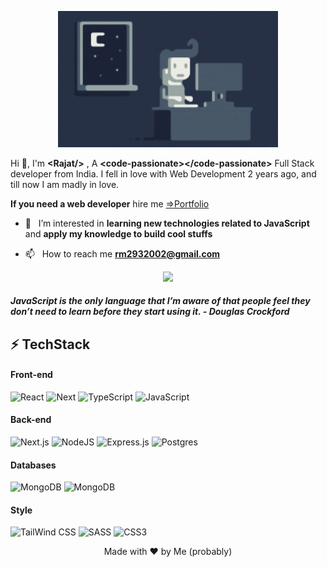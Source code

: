 <p align="center" width="100%">
        <img width="70%" alt="Night Coding" src="https://raw.githubusercontent.com/AVS1508/AVS1508/master/assets/Night-Coding.gif"/>
</p>

Hi 👋, I'm **&#60;Rajat/&#62;** , A **&#60;code-passionate&#62;&#60;/code-passionate&#62;** Full Stack developer from India.
I fell in love with Web Development 2 years ago, and till now I am madly in love. 

**If you need a web developer** hire me [=>Portfolio](https://rajatmondalportfolio.vercel.app/)

- 👀 &nbsp; I’m interested in **learning new technologies related to JavaScript** and **apply my knowledge to build cool stuffs**

- 📫 &nbsp; How to reach me **rm2932002@gmail.com**

<p align="center">   
    <img src="https://komarev.com/ghpvc/?username=hyvip-ai">
</p>

<p align="center">
 <H5> JavaScript is the only language that I’m aware of that people feel they don’t need to learn before they start using it.  - Douglas Crockford</H5>
</p>

## ⚡ TechStack

#### Front-end

![React](https://img.shields.io/badge/react-%2320232a.svg?style=for-the-badge&logo=react&logoColor=%2361DAFB)
![Next](https://img.shields.io/badge/next.js-000000?style=for-the-badge&logo=nextdotjs&logoColor=white)
![TypeScript](https://img.shields.io/badge/typescript-%23007ACC.svg?style=for-the-badge&logo=typescript&logoColor=white)
![JavaScript](https://img.shields.io/badge/javascript-%23323330.svg?style=for-the-badge&logo=javascript&logoColor=%23F7DF1E)

#### Back-end

![Next.js](https://img.shields.io/badge/nest.js-gray?style=for-the-badge&logo=nestjs&logoColor=red)
![NodeJS](https://img.shields.io/badge/node.js-6DA55F?style=for-the-badge&logo=node.js&logoColor=white)
![Express.js](https://img.shields.io/badge/express.js-%23404d59.svg?style=for-the-badge&logo=express&logoColor=%2361DAFB)
![Postgres](https://img.shields.io/badge/prisma-black?style=for-the-badge&logo=prisma&logoColor=white)

#### Databases

![MongoDB](https://img.shields.io/badge/postgres-black?style=for-the-badge&logo=postgresql&logoColor=blue)
![MongoDB](https://img.shields.io/badge/MongoDB-%234ea94b.svg?style=for-the-badge&logo=mongodb&logoColor=white)

#### Style

![TailWind CSS](https://img.shields.io/badge/tailwindcss-%230081CB.svg?style=for-the-badge&logo=tailwind-css&logoColor=white)
![SASS](https://img.shields.io/badge/SASS-hotpink.svg?style=for-the-badge&logo=SASS&logoColor=white)
![CSS3](https://img.shields.io/badge/css3-%231572B6.svg?style=for-the-badge&logo=css3&logoColor=white)

<p align="center">Made with ❤️ by Me (probably)</p>
